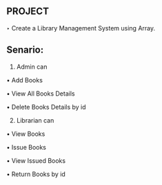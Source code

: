 PROJECT
--------
‣ Create a Library Management System using Array.

Senario: 
--

1. Admin can 

• Add Books

• View All Books Details

• Delete Books Details by id

2. Librarian can

• View Books

• Issue Books

• View Issued Books

• Return Books by id
